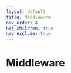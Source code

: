 ```yaml
---
layout: default
title: Middleware
nav_order: 4
has_children: true
nav_exclude: true
---
```


# Middleware
